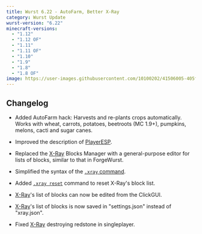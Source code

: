 ```yaml
---
title: Wurst 6.22 - AutoFarm, Better X-Ray
category: Wurst Update
wurst-version: "6.22"
minecraft-versions:
  - "1.12"
  - "1.12 OF"
  - "1.11"
  - "1.11 OF"
  - "1.10"
  - "1.9"
  - "1.8"
  - "1.8 OF"
image: https://user-images.githubusercontent.com/10100202/41506005-405fd582-7215-11e8-9c65-df57100c4da5.jpg
---
```

## Changelog

- Added AutoFarm hack: Harvests and re-plants crops automatically. Works with wheat, carrots, potatoes, beetroots (MC 1.9+), pumpkins, melons, cacti and sugar canes.

- Improved the description of [PlayerESP](https://wiki.wurstclient.net/playeresp).

- Replaced the [X-Ray](https://wiki.wurstclient.net/x-ray) Blocks Manager with a general-purpose editor for lists of blocks, similar to that in ForgeWurst.

- Simplified the syntax of the [`.xray` command](https://wiki.wurstclient.net/cmd/xray).

- Added [`.xray reset`](https://wiki.wurstclient.net/cmd/xray) command to reset X-Ray's block list.

- [X-Ray](https://wiki.wurstclient.net/x-ray)'s list of blocks can now be edited from the ClickGUI.

- [X-Ray](https://wiki.wurstclient.net/x-ray)'s list of blocks is now saved in "settings.json" instead of "xray.json".

- Fixed [X-Ray](https://wiki.wurstclient.net/x-ray) destroying redstone in singleplayer.
